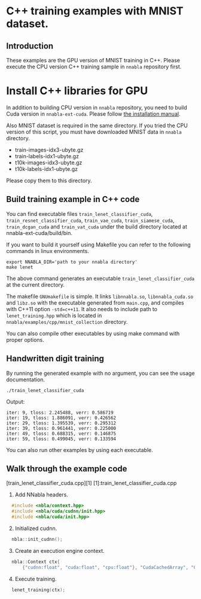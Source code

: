 # C++ training examples with MNIST dataset.

## Introduction

These examples are the GPU version of MNIST training in C++.
Please execute the CPU version C++ training sample in `nnabla` repository first.

# Install C++ libraries for GPU

In addition to building CPU version in `nnabla` repository, you need to build Cuda version in `nnabla-ext-cuda`.
Please follow [the installation manual](https://github.com/sony/nnabla-ext-cuda/blob/master/doc/build/build.md).

Also MNIST dataset is required in the same directory.
If you tried the CPU version of this script, you must have downloaded MNIST data in `nnabla` directory.
* train-images-idx3-ubyte.gz
* train-labels-idx1-ubyte.gz
* t10k-images-idx3-ubyte.gz
* t10k-labels-idx1-ubyte.gz

Please copy them to this directory.

## Build training example in C++ code
You can find executable files `train_lenet_classifier_cuda`, `train_resnet_classifier_cuda`, `train_vae_cuda`, `train_siamese_cuda`, `train_dcgan_cuda` and `train_vat_cuda` under the build directory located at nnabla-ext-cuda/build/bin.

If you want to build it yourself using Makefile you can refer to the following commands in linux environments.

```shell
export NNABLA_DIR='path to your nnabla directory'
make lenet
```

The above command generates an executable `train_lenet_classifier_cuda` at the current directory.

The makefile `GNUmakefile` is simple.
It links `libnnabla.so`, `libnnabla_cuda.so` and `libz.so` with the executable generated from `main.cpp`, and compiles with C++11 option `-std=c++11`.
It also needs to include path to `lenet_training.hpp` which is located in `nnabla/examples/cpp/mnist_collection` directory.

You can also compile other executables by using make command with proper options.

## Handwritten digit training
By running the generated example with no argument, you can see the usage documentation.

```shell
./train_lenet_classifier_cuda
```

Output:
```
iter: 9, tloss: 2.245488, verr: 0.586719
iter: 19, tloss: 1.886091, verr: 0.426562
iter: 29, tloss: 1.395539, verr: 0.295312
iter: 39, tloss: 0.961441, verr: 0.225000
iter: 49, tloss: 0.688315, verr: 0.146875
iter: 59, tloss: 0.499045, verr: 0.133594
```

You can also run other examples by using each executable.


## Walk through the example code
[train_lenet_classifier_cuda.cpp][1]
[1]:train_lenet_classifier_cuda.cpp
1. Add NNabla headers.
```c++
  #include <nbla/context.hpp>
  #include <nbla/cuda/cudnn/init.hpp>
  #include <nbla/cuda/init.hpp>
```

2. Initialized cudnn.
```c++
  nbla::init_cudnn();
```
3. Create an execution engine context.
```c++
  nbla::Context ctx{
      {"cudnn:float", "cuda:float", "cpu:float"}, "CudaCachedArray", "0"};
```

4. Execute training.
```c++
  lenet_training(ctx);
```
